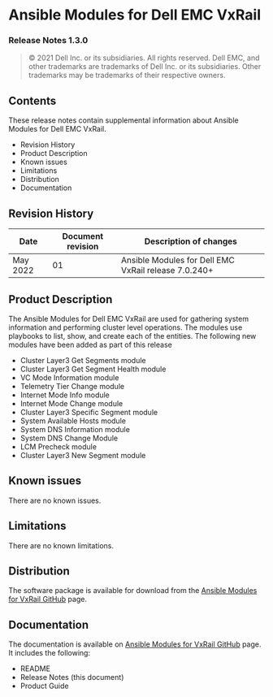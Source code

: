 
**Ansible Modules for Dell EMC VxRail** 
=========================================
### Release Notes 1.3.0

>   © 2021 Dell Inc. or its subsidiaries. All rights reserved. Dell
>   EMC, and other trademarks are trademarks of Dell Inc. or its
>   subsidiaries. Other trademarks may be trademarks of their respective
>   owners.

Contents
--------
These release notes contain supplemental information about Ansible
Modules for Dell EMC VxRail.

-   Revision History
-   Product Description
-   Known issues
-   Limitations
-   Distribution
-   Documentation

Revision History
----------------

| **Date** | **Document revision** | **Description of changes** |
|----------|-----------------------|----------------------------|
| May 2022 | 01 | Ansible Modules for Dell EMC VxRail release 7.0.240+ |

Product Description
-------------------

The Ansible Modules for Dell EMC VxRail are used for gathering system information and performing cluster level operations.
The modules use playbooks to list, show, and create each of the entities. The following new modules have been added as part of this release

  * Cluster Layer3 Get Segments module
  * Cluster Layer3 Get Segment Health module
  * VC Mode Information module
  * Telemetry Tier Change module
  * Internet Mode Info module
  * Internet Mode Change module
  * Cluster Layer3 Specific Segment module
  * System Available Hosts module
  * System DNS Information module
  * System DNS Change Module
  * LCM Precheck module
  * Cluster Layer3 New Segment module

Known issues
------------
There are no known issues.

Limitations
-----------
There are no known limitations.

Distribution
------------
The software package is available for download from the [Ansible Modules
for VxRail GitHub](https://github.com/dell/ansible-vxrail) page.

Documentation
-------------
The documentation is available on [Ansible Modules for VxRail GitHub](https://github.com/dell/ansible-vxrail)
page. It includes the following:

   - README
   - Release Notes (this document)
   - Product Guide
